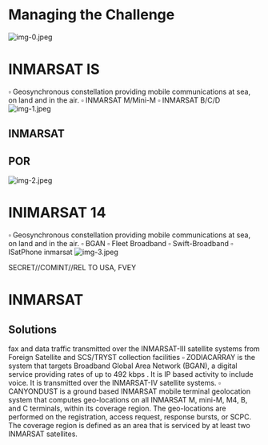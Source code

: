 # Managing the Challenge 

![img-0.jpeg](img-0.jpeg)
# INMARSAT IS 

$\square$ Geosynchronous constellation providing mobile communications at sea, on land and in the air.
$\square$ INMARSAT M/Mini-M
$\square$ INMARSAT B/C/D
![img-1.jpeg](img-1.jpeg)

## INMARSAT

## POR

![img-2.jpeg](img-2.jpeg)
# INIMARSAT 14 

$\square$ Geosynchronous constellation providing mobile communications at sea, on land and in the air.
$\square$ BGAN
$\square$ Fleet Broadband
$\square$ Swift-Broadband
$\square$ ISatPhone inmarsat
![img-3.jpeg](img-3.jpeg)

SECRET//COMINT//REL TO USA, FVEY
# INMARSAT 

## Solutions

fax and data traffic transmitted over the INMARSAT-III satellite systems from Foreign Satellite and SCS/TRYST collection facilities
$\square$ ZODIACARRAY is the system that targets Broadband Global Area Network (BGAN), a digital service providing rates of up to 492 kbps . It is IP based activity to include voice. It is transmitted over the INMARSAT-IV satellite systems.
$\square$ CANYONDUST is a ground based INMARSAT mobile terminal geolocation system that computes geo-locations on all INMARSAT M, mini-M, M4, B, and C terminals, within its coverage region. The geo-locations are performed on the registration, access request, response bursts, or SCPC. The coverage region is defined as an area that is serviced by at least two INMARSAT satellites.
